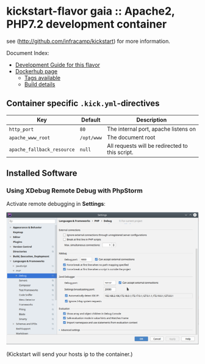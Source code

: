 
# kickstart-flavor gaia :: Apache2, PHP7.2 development container

see (http://github.com/infracamp/kickstart) for more information.

Document Index:

- [Development Guide for this flavor](DEVELOPMENT.md)
- [Dockerhub page](https://hub.docker.com/r/infracamp/kickstart-flavor-gaia/)
    - [Tags available](https://hub.docker.com/r/infracamp/kickstart-flavor-gaia/tags/)
    - [Build details](https://hub.docker.com/r/infracamp/kickstart-flavor-gaia/builds/)


## Container specific `.kick.yml`-directives

| Key | Default | Description |
|----------------|----------------|---------------------|
| `http_port`                  | `80`          | The internal port, apache listens on |
| `apache_www_root`            | `/opt/www`    | The document root |
| `apache_fallback_resource`   | `null`        | All requests will be redirected to this script. |

## Installed Software


### Using XDebug Remote Debug with PhpStorm 

Activate remote debugging in **Settings**:

![Settings](doc/xdebug-config1.png)

(Kickstart will send your hosts ip to the container.)



